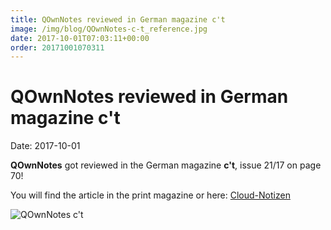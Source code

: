 ```yaml
---
title: QOwnNotes reviewed in German magazine c't
image: /img/blog/QOwnNotes-c-t_reference.jpg
date: 2017-10-01T07:03:11+00:00
order: 20171001070311
---
```


# QOwnNotes reviewed in German magazine c't

<v-subheader class="blog">Date: 2017-10-01</v-subheader>

**QOwnNotes** got reviewed in the German magazine **c't**, issue 21/17 on page 70!

You will find the article in the print magazine or here: [Cloud-Notizen](https://www.heise.de/ct/ausgabe/2017-21-Notizverwaltung-QOwnNotes-17-09-6-3840130.html)

 ![QOwnNotes c't](/img/blog/QOwnNotes-c-t_reference.jpg "QOwnNotes c't")